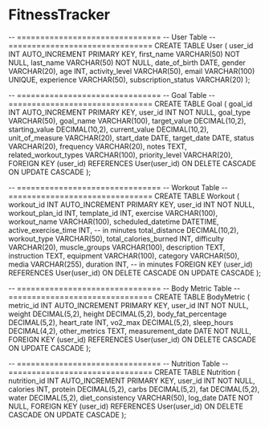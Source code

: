 # FitnessTracker

-- ===============================
-- User Table
-- ===============================
CREATE TABLE User (
    user_id INT AUTO_INCREMENT PRIMARY KEY,
    first_name VARCHAR(50) NOT NULL,
    last_name VARCHAR(50) NOT NULL,
    date_of_birth DATE,
    gender VARCHAR(20),
    age INT,
    activity_level VARCHAR(50),
    email VARCHAR(100) UNIQUE,
    experience VARCHAR(50),
    subscription_status VARCHAR(20)
);

-- ===============================
-- Goal Table
-- ===============================
CREATE TABLE Goal (
    goal_id INT AUTO_INCREMENT PRIMARY KEY,
    user_id INT NOT NULL,
    goal_type VARCHAR(50),
    goal_name VARCHAR(100),
    target_value DECIMAL(10,2),
    starting_value DECIMAL(10,2),
    current_value DECIMAL(10,2),
    unit_of_measure VARCHAR(20),
    start_date DATE,
    target_date DATE,
    status VARCHAR(20),
    frequency VARCHAR(20),
    notes TEXT,
    related_workout_types VARCHAR(100),
    priority_level VARCHAR(20),
    FOREIGN KEY (user_id) REFERENCES User(user_id)
        ON DELETE CASCADE
        ON UPDATE CASCADE
);

-- ===============================
-- Workout Table
-- ===============================
CREATE TABLE Workout (
    workout_id INT AUTO_INCREMENT PRIMARY KEY,
    user_id INT NOT NULL,
    workout_plan_id INT,
    template_id INT,
    exercise VARCHAR(100),
    workout_name VARCHAR(100),
    scheduled_datetime DATETIME,
    active_exercise_time INT, -- in minutes
    total_distance DECIMAL(10,2),
    workout_type VARCHAR(50),
    total_calories_burned INT,
    difficulty VARCHAR(20),
    muscle_groups VARCHAR(100),
    description TEXT,
    instruction TEXT,
    equipment VARCHAR(100),
    category VARCHAR(50),
    media VARCHAR(255),
    duration INT, -- in minutes
    FOREIGN KEY (user_id) REFERENCES User(user_id)
        ON DELETE CASCADE
        ON UPDATE CASCADE
);

-- ===============================
-- Body Metric Table
-- ===============================
CREATE TABLE BodyMetric (
    metric_id INT AUTO_INCREMENT PRIMARY KEY,
    user_id INT NOT NULL,
    weight DECIMAL(5,2),
    height DECIMAL(5,2),
    body_fat_percentage DECIMAL(5,2),
    heart_rate INT,
    vo2_max DECIMAL(5,2),
    sleep_hours DECIMAL(4,2),
    other_metrics TEXT,
    measurement_date DATE NOT NULL,
    FOREIGN KEY (user_id) REFERENCES User(user_id)
        ON DELETE CASCADE
        ON UPDATE CASCADE
);

-- ===============================
-- Nutrition Table
-- ===============================
CREATE TABLE Nutrition (
    nutrition_id INT AUTO_INCREMENT PRIMARY KEY,
    user_id INT NOT NULL,
    calories INT,
    protein DECIMAL(5,2),
    carbs DECIMAL(5,2),
    fat DECIMAL(5,2),
    water DECIMAL(5,2),
    diet_consistency VARCHAR(50),
    log_date DATE NOT NULL,
    FOREIGN KEY (user_id) REFERENCES User(user_id)
        ON DELETE CASCADE
        ON UPDATE CASCADE
);
